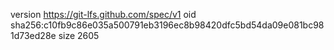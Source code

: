 version https://git-lfs.github.com/spec/v1
oid sha256:c10fb9c86e035a500791eb3196ec8b98420dfc5bd54da09e081bc981d73ed28e
size 2605
